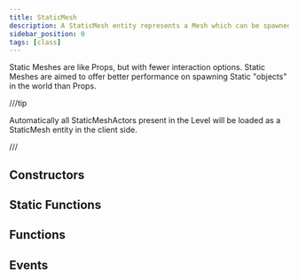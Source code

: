 ```yaml
---
title: StaticMesh
description: A StaticMesh entity represents a Mesh which can be spawned in the world, can't move and is more optimized for using in decorating the world.
sidebar_position: 0
tags: [class]
---
```


<HeaderDeclaration type="Class" name="StaticMesh" image="/img/docs/static-mesh.webp" />


Static Meshes are like Props, but with fewer interaction options. Static Meshes are aimed to offer better performance on spawning Static "objects" in the world than Props.

///tip

Automatically all StaticMeshActors present in the Level will be loaded as a StaticMesh entity in the client side.

///


## Constructors

<ConstructorDeclaration type="Class" name="StaticMesh" />


## Static Functions

<StaticFunctionsDeclaration type="Class" name="StaticMesh" />


## Functions

<FunctionsDeclaration type="Class" name="StaticMesh" />


## Events

<EventsDeclaration type="Class" name="StaticMesh" />
